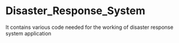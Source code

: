 # Disaster_Response_System
It contains various code needed for the working of disaster response system application 
